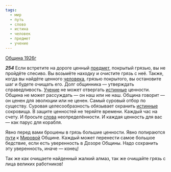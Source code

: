 ```yaml
---
tags:
  - мир
  - путь
  - слово
  - истина
  - человек
  - предмет
  - учение
---
```


[Община 1926г](/agni/1926)

___254___
Если встретите на дороге ценный [предмет](/tag/#предмет), покрытый грязью, вы не пройдёте спесиво. Вы возьмёте находку и очистите грязь с неё. Также, когда вы найдёте ценного [человека](/tag/#человек), грязью покрытого, вы остановите шаг и будете очищать его. Долг общинника — утверждать справедливость. [Учение](/tag/#учение) не может отвергать [истинные](/tag/#истина) ценности. Община не может рассуждать — он наш или не наш. Община говорит — он ценен для эволюции или не ценен. Самый суровый отбор по существу. Суровая целесообразность обязывает охранить [истинные](/tag/#истина) сокровища. В защите ценностей не теряйте времени. Каждый час на счету. И бросьте [слова](/tag/#слово) неопределённости. И каждая ценность для вас — как парус для корабля.   

Явно перед вами брошены в грязь большие ценности. Явно попираются [пути](/tag/#путь) к [Мировой](/tag/#мир) Общине. Каждый может перенести самое большое бедствие, если есть уверенность в Дозоре Общины. Надо сохранить эту уверенность, иначе — конец!   

Так же как очищаете найденный жалкий алмаз, так же очищайте грязь с лица великих работников!   

